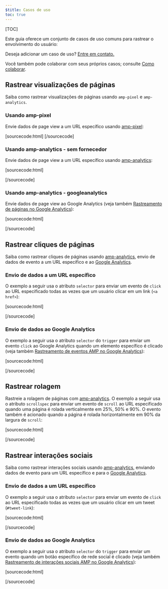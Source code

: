```yaml
---
$title: Casos de uso
toc: true
---
```

[TOC]


Este guia oferece um conjunto de casos de uso comuns para rastrear o envolvimento do usuário:

Deseja adicionar um caso de uso?
[Entre em contato.](https://github.com/ampproject/docs/issues/new)

Você também pode colaborar com seus próprios casos;
consulte [Como colaborar](https://www.ampproject.org/docs/support/contribute.html).

## Rastrear visualizações de páginas

Saiba como rastrear visualizações de páginas usando `amp-pixel` e `amp-analytics`.

### Usando amp-pixel

Envie dados de page view a um URL específico usando
[amp-pixel](/docs/reference/amp-pixel.html):

[sourcecode:html]
<amp-pixel src="https://foo.com/pixel?"></amp-pixel>
[/sourcecode]

### Usando amp-analytics - sem fornecedor

Envie dados de page view a um URL específico usando
[amp-analytics](/docs/reference/extended/amp-analytics.html):

[sourcecode:html]
<amp-analytics>
<script type="application/json">
{
  "requests": {
    "pageview": "https://example.com/analytics?url=${canonicalUrl}&title=${title}&acct=${account}"
  },
  "vars": {
    "account": "ABC123"
  },
  "triggers": {
    "trackPageview": {
      "on": "visible",
      "request": "pageview"
    }
  }
}
</script>
</amp-analytics>
[/sourcecode]

### Usando amp-analytics - googleanalytics

Envie dados de page view ao Google Analytics
(veja também [Rastreamento de páginas no Google Analytics](https://developers.google.com/analytics/devguides/collection/amp-analytics/#page_tracking)):

[sourcecode:html]
<amp-analytics type="googleanalytics" id="analytics1">
<script type="application/json">
{
  "vars": {
    "account": "UA-XXXXX-Y"  // Replace with your property ID.
  },
  "triggers": {
    "trackPageview": {  // Trigger names can be any string. trackPageview is not a required name.
      "on": "visible",
      "request": "pageview"
    }
  }
}
</script>
</amp-analytics>
[/sourcecode]

## Rastrear cliques de páginas

Saiba como rastrear cliques de páginas usando
[amp-analytics](/docs/reference/extended/amp-analytics.html),
envio de dados de evento a um URL específico e ao
[Google Analytics](https://developers.google.com/analytics/devguides/collection/amp-analytics/).

### Envio de dados a um URL específico

O exemplo a seguir usa o atributo `selector` para enviar um evento de `click`
ao URL especificado todas as vezes que um usuário clicar em um link (`<a href>`):

[sourcecode:html]
<amp-analytics>
<script type="application/json">
{
  "requests": {
    "event": "https://example.com/analytics?eid=${eventId}&elab=${eventLabel}&acct=${account}"
  },
  "vars": {
    "account": "ABC123"
  },
  "triggers": {
    "trackAnchorClicks": {
      "on": "click",
      "selector": "a",
      "request": "event",
      "vars": {
        "eventId": "42",
        "eventLabel": "clicked on a link"
      }
    }
  }
}
</script>
</amp-analytics>
[/sourcecode]

### Envio de dados ao Google Analytics

O exemplo a seguir usa o atributo `selector` do `trigger`
para enviar um evento `click` ao Google Analytics quando um elemento específico é clicado
(veja também
[Rastreamento de eventos AMP no Google Analytics](https://developers.google.com/analytics/devguides/collection/amp-analytics/#event_tracking)):

[sourcecode:html]
<amp-analytics type="googleanalytics" id="analytics3">
<script type="application/json">
{
  "vars": {
    "account": "UA-XXXXX-Y"  // Replace with your property ID.
  },
  "triggers": {
    "trackClickOnHeader" : {
      "on": "click",
      "selector": "#header",
      "request": "event",
      "vars": {
        "eventCategory": "ui-components",
        "eventAction": "header-click"
      }
    }
  }
}
</script>
</amp-analytics>
[/sourcecode]

## Rastrear rolagem

Rastreie a rolagem de páginas com [amp-analytics](/docs/reference/extended/amp-analytics.html).
O exemplo a seguir usa o atributo `scrollspec` para enviar um evento de `scroll`
ao URL especificado quando uma página é rolada verticalmente em 25%, 50% e 90%.
O evento também é acionado quando a página é rolada horizontalmente
em 90% da largura de `scroll`:

[sourcecode:html]
<amp-analytics>
<script type="application/json">
{
  "requests": {
    "event": "https://example.com/analytics?eid=${eventId}&elab=${eventLabel}&acct=${account}"
  },
  "vars": {
    "account": "ABC123"
  },
  "triggers": {
    "scrollPings": {
      "on": "scroll",
      "scrollSpec": {
        "verticalBoundaries": [25, 50, 90],
        "horizontalBoundaries": [90]
      }
    }
  }
}
</script>
</amp-analytics>
[/sourcecode]

## Rastrear interações sociais

Saiba como rastrear interações sociais usando
[amp-analytics](/docs/reference/extended/amp-analytics.html),
enviando dados de evento para um URL específico e para o
[Google Analytics](https://developers.google.com/analytics/devguides/collection/amp-analytics/).

### Envio de dados a um URL específico

O exemplo a seguir usa o atributo `selector` para enviar um evento de `click`
ao URL especificado todas as vezes que um usuário clicar em um tweet (`#tweet-link`):

[sourcecode:html]
<amp-analytics>
<script type="application/json">
{
  "requests": {
    "event": "https://example.com/analytics?eid=${eventId}&elab=${eventLabel}&acct=${account}"
  },
  "vars": {
    "account": "ABC123"
  },
  "triggers": {
    "trackClickOnTwitterLink": {
      "on": "click",
      "selector": "#tweet-link",
      "request": "event",
      "vars": {
        "eventId": "43",
        "eventLabel": "clicked on a tweet link"
      }
    }
  }
}
</script>
</amp-analytics>
[/sourcecode]

### Envio de dados ao Google Analytics

O exemplo a seguir usa o atributo `selector` do `trigger`
para enviar um evento quando um botão específico de rede social é clicado
(veja também
[Rastreamento de interações sociais AMP no Google Analytics](https://developers.google.com/analytics/devguides/collection/amp-analytics/#social_interactions)):

[sourcecode:html]
<amp-analytics type="googleanalytics" id="analytics4">
<script type="application/json">
{
  "vars": {
    "account": "UA-XXXXX-Y" // Replace with your property ID.
  },
  "triggers": {
    "trackClickOnTwitterLink" : {
      "on": "click",
      "selector": "#tweet-link",
      "request": "social",
      "vars": {
          "socialNetwork": "twitter",
          "socialAction": "tweet",
          "socialTarget": "https://www.examplepetstore.com"
      }
    }
  }
}
</script>
</amp-analytics>
[/sourcecode]
